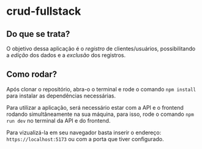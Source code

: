 # crud-fullstack

## Do que se trata?

O objetivo dessa aplicação é o _registro_ de clientes/usuários, possibilitando a _edição_ dos dados e a _exclusão_ dos registros.

## Como rodar?

Após clonar o repositório, abra-o o terminal e rode o comando `npm install` para instalar as dependências necessárias.

Para utilizar a aplicação, será necessário estar com a API e o frontend rodando simultâneamente na sua máquina, para isso, rode o comando `npm run dev` no terminal da API e do frontend.

Para vizualizá-la em seu navegador basta inserir o endereço: `https://localhost:5173` ou com a porta que tiver configurado.
